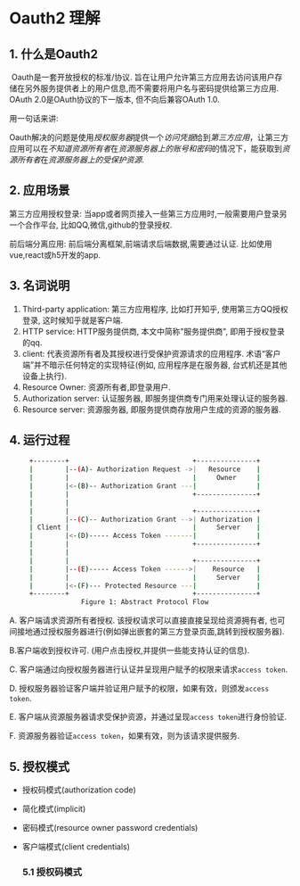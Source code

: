 # Oauth2 理解

## 1. 什么是Oauth2

​     Oauth是一套开放授权的标准/协议.  旨在让用户允许第三方应用去访问该用户存储在另外服务提供者上的用户信息,而不需要将用户名与密码提供给第三方应用. OAuth 2.0是OAuth协议的下一版本, 但不向后兼容OAuth 1.0. 

用一句话来讲:

​	Oauth解决的问题是使用*授权服务器*提供一个*访问凭据*给到*第三方应用*，让第三方应用可以在*不知道资源所有者*在*资源服务器上的账号和密码*的情况下，能获取到*资源所有者*在*资源服务器上的受保护资源*.

## 2. 应用场景

第三方应用授权登录: 当app或者网页接入一些第三方应用时,一般需要用户登录另一个合作平台, 比如QQ,微信,github的登录授权.

前后端分离应用: 前后端分离框架,前端请求后端数据,需要通过认证. 比如使用vue,react或h5开发的app.

## 3. 名词说明

1. Third-party application: 第三方应用程序, 比如打开知乎, 使用第三方QQ授权登录, 这时候知乎就是客户端.
2. HTTP service: HTTP服务提供商, 本文中简称"服务提供商", 即用于授权登录的qq.
3. client: 代表资源所有者及其授权进行受保护资源请求的应用程序. 术语“客户端”并不暗示任何特定的实现特征(例如, 应用程序是在服务器, 台式机还是其他设备上执行).
4. Resource Owner: 资源所有者,即登录用户.
5. Authorization server: 认证服务器, 即服务提供商专门用来处理认证的服务器.
6. Resource server: 资源服务器, 即服务提供商存放用户生成的资源的服务器. 

## 4. 运行过程

```bash
     +--------+                               +---------------+
     |        |--(A)- Authorization Request ->|   Resource    |
     |        |                               |     Owner     |
     |        |<-(B)-- Authorization Grant ---|               |
     |        |                               +---------------+
     |        |
     |        |                               +---------------+
     |        |--(C)-- Authorization Grant -->| Authorization |
     | Client |                               |     Server    |
     |        |<-(D)----- Access Token -------|               |
     |        |                               +---------------+
     |        |
     |        |                               +---------------+
     |        |--(E)----- Access Token ------>|    Resource   |
     |        |                               |     Server    |
     |        |<-(F)--- Protected Resource ---|               |
     +--------+                               +---------------+
                  Figure 1: Abstract Protocol Flow
```



A.  客户端请求资源所有者授权. 该授权请求可以直接直接呈现给资源拥有者, 也可间接地通过授权服务器进行(例如弹出嵌套的第三方登录页面,跳转到授权服务器).

B.客户端收到授权许可. (用户点击授权,并提供一些能支持认证的信息).

C. 客户端通过向授权服务器进行认证并呈现用户赋予的权限来请求`access token`.

D. 授权服务器验证客户端并验证用户赋予的权限，如果有效，则颁发`access token`.

E. 客户端从资源服务器请求受保护资源，并通过呈现`access token`进行身份验证.

F. 资源服务器验证`access token`，如果有效，则为该请求提供服务.

## 5. 授权模式

- 授权码模式(authorization code)

- 简化模式(implicit)

- 密码模式(resource owner password credentials)

- 客户端模式(client credentials)

  ### 5.1 授权码模式

  

  